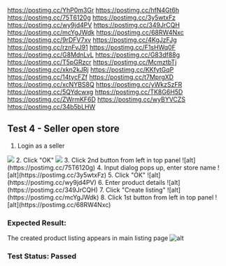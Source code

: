 https://postimg.cc/YhP0m3Gr
https://postimg.cc/hfN4Gt6h
https://postimg.cc/75T6120g
https://postimg.cc/3y5wtxFz
https://postimg.cc/wy9jd4PV
https://postimg.cc/349JrCQH
https://postimg.cc/mcYgJWdk
https://postimg.cc/68RW4Nxc
https://postimg.cc/9rDFV7xv
https://postimg.cc/4KgJzFJg
https://postimg.cc/rznFvJ91
https://postimg.cc/F1sHWq0F
https://postimg.cc/G8MdnLvL
https://postimg.cc/G83df88g
https://postimg.cc/T5pGRzcr
https://postimg.cc/McmztbTj
https://postimg.cc/xkn2kJRj
https://postimg.cc/KKfytGqP
https://postimg.cc/14tycFZf
https://postimg.cc/t7MprgXD
https://postimg.cc/xcNYBS8Q
https://postimg.cc/yWkzSzFR
https://postimg.cc/5QYdcwxg
https://postimg.cc/TK8G6H5D
https://postimg.cc/ZWrmKF6D
https://postimg.cc/wyBYVCZS
https://postimg.cc/34b5bLHW

## Test 4 - Seller open store
1. Login as a seller
<img src ="https://postimg.cc/YhP0m3Gr">
2. Click "OK"
<img src="https://postimg.cc/hfN4Gt6h">
3. Click 2nd button from left in top panel
![alt](https://postimg.cc/75T6120g)
4. Input dialog pops up, enter store name
![alt](https://postimg.cc/3y5wtxFz)
5. Click "OK"
![alt](https://postimg.cc/wy9jd4PV)
6. Enter product details
![alt](https://postimg.cc/349JrCQH)
7. Click "Create listing"
![alt](https://postimg.cc/mcYgJWdk)
8. Click 1st button from left in top panel
![alt](https://postimg.cc/68RW4Nxc)

### Expected Result:
The created product listing appears in main listing page
![alt](https://postimg.cc/9rDFV7xv)

### Test Status: Passed
